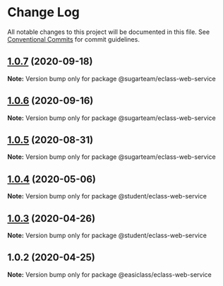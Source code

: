 # Change Log

All notable changes to this project will be documented in this file.
See [Conventional Commits](https://conventionalcommits.org) for commit guidelines.

## [1.0.7](https://gitlab.gz.cvte.cn/student/common-components/frontend-components/easiclass-common/webservice/compare/v1.0.6...v1.0.7) (2020-09-18)

**Note:** Version bump only for package @sugarteam/eclass-web-service





## [1.0.6](https://gitlab.gz.cvte.cn/student/common-components/frontend-components/easiclass-common/webservice/compare/v1.0.5...v1.0.6) (2020-09-16)

**Note:** Version bump only for package @sugarteam/eclass-web-service





## [1.0.5](https://gitlab.gz.cvte.cn/student/common-components/frontend-components/easiclass-common/webservice/compare/v1.0.4...v1.0.5) (2020-08-31)

**Note:** Version bump only for package @sugarteam/eclass-web-service





## [1.0.4](https://gitlab.gz.cvte.cn/student/common-components/frontend-components/easiclass-common/webservice/compare/v1.0.3...v1.0.4) (2020-05-06)

**Note:** Version bump only for package @student/eclass-web-service





## [1.0.3](https://gitlab.gz.cvte.cn/student/common-components/frontend-components/easiclass-common/webservice/compare/v1.0.2...v1.0.3) (2020-04-26)

**Note:** Version bump only for package @student/eclass-web-service





## 1.0.2 (2020-04-25)

**Note:** Version bump only for package @easiclass/eclass-web-service
